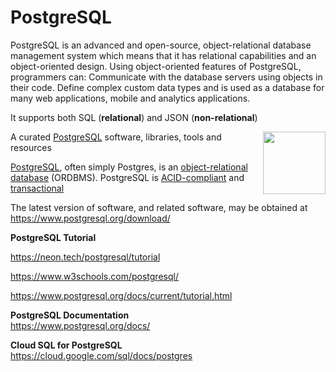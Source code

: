 PostgreSQL 
=====================================
PostgreSQL is an advanced and open-source, object-relational database management system
which means that it has relational capabilities and an object-oriented design. 
Using object-oriented features of PostgreSQL, programmers can: Communicate with the database servers using objects in their code. 
Define complex custom data types and is used as a database for many web applications, mobile and analytics applications. 

It supports both SQL (**relational**) and JSON (**non-relational**)

[<img src="https://wiki.postgresql.org/images/a/a4/PostgreSQL_logo.3colors.svg" align="right"  width="100">](https://www.postgresql.org/)

A curated [PostgreSQL](https://www.postgresql.org/) software, libraries, tools and resources 

[PostgreSQL](https://en.wikipedia.org/wiki/PostgreSQL), often simply Postgres, is an [object-relational database](https://en.wikipedia.org/wiki/Object-relational_database) (ORDBMS). PostgreSQL is [ACID-compliant](https://en.wikipedia.org/wiki/ACID) and [transactional](https://en.wikipedia.org/wiki/Transaction_processing) 

The latest version of software, and related software, may be
obtained at <https://www.postgresql.org/download/>  

**PostgreSQL Tutorial**

https://neon.tech/postgresql/tutorial

<https://www.w3schools.com/postgresql/>

https://www.postgresql.org/docs/current/tutorial.html

**PostgreSQL Documentation**   
https://www.postgresql.org/docs/  

**Cloud SQL for PostgreSQL**  
https://cloud.google.com/sql/docs/postgres






